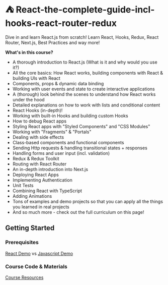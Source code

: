 # ⛺️ React-the-complete-guide-incl-hooks-react-router-redux

Dive in and learn React.js from scratch! Learn React, Hooks, Redux, React Router, Next.js, Best Practices and way more!

**What's in this course?**

- A thorough introduction to React.js (What is it and why would you use it?)
- All the core basics: How React works, building components with React & building UIs with React
- Components, props & dynamic data binding
- Working with user events and state to create interactive applications
- A (thorough) look behind the scenes to understand how React works under the hood
- Detailed explanations on how to work with lists and conditional content
- React Hooks (in-depth)!
- Working with built-in Hooks and building custom Hooks
- How to debug React apps
- Styling React apps with "Styled Components" and "CSS Modules"
- Working with "Fragments" & "Portals"
- Dealing with side effects
- Class-based components and functional components
- Sending Http requests & handling transitional states + responses
- Handling forms and user input (incl. validation)
- Redux & Redux Toolkit
- Routing with React Router
- An in-depth introduction into Next.js
- Deploying React Apps
- Implementing Authentication
- Unit Tests
- Combining React with TypeScript
- Adding Animations
- Tons of examples and demo projects so that you can apply all the things you learned in real projects
- And so much more - check out the full curriculum on this page!

## Getting Started

### Prerequisites
[React Demo](https://codesandbox.io/s/react-vs-vanilla-demo-uc08fv) vs [Javascript Demo](https://codesandbox.io/s/vanilla-js-demo-6049kj)

### Course Code & Materials

[Course Resources](https://github.com/academind/react-complete-guide-code)

 
